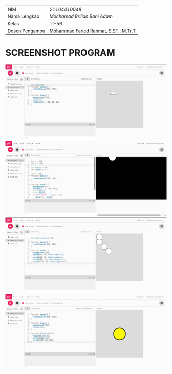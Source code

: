 |  |  |
|--|--|
| NIM | *21104410048* |
| Nama Lengkap | *Mochamad Brilian Bani Adam* |
| Kelas | TI-5B |
| Dosen Pengampu | [Mohammad Faried Rahmat, S.ST., M.Tr.T](https://github.com/fariedrahmat) |

# SCREENSHOT PROGRAM

![Animation](https://github.com/Brilian-Maker/Variabel_Fungsi_Animasi_P5js/blob/main/Animation.png)
![Bounce Ball](https://github.com/Brilian-Maker/Variabel_Fungsi_Animasi_P5js/blob/main/BounceBall.png)
![Variabel Let Lingkaran](https://github.com/Brilian-Maker/Variabel_Fungsi_Animasi_P5js/blob/main/LebarCircle.png)
![Function Linkaran](https://github.com/Brilian-Maker/Variabel_Fungsi_Animasi_P5js/blob/main/FuncCircle.png)
